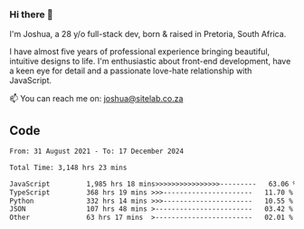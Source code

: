 ### Hi there 👋

I'm Joshua, a 28 y/o full-stack dev, born & raised in Pretoria, South Africa. 

I have almost five years of professional experience bringing beautiful, intuitive designs to life. I'm enthusiastic about front-end development, have a keen eye for detail and a passionate love-hate relationship with JavaScript.

📫 You can reach me on: joshua@sitelab.co.za

## **Code**

<!--START_SECTION:waka-->

```txt
From: 31 August 2021 - To: 17 December 2024

Total Time: 3,148 hrs 23 mins

JavaScript         1,985 hrs 18 mins>>>>>>>>>>>>>>>>---------   63.06 %
TypeScript         368 hrs 19 mins >>>----------------------   11.70 %
Python             332 hrs 14 mins >>>----------------------   10.55 %
JSON               107 hrs 48 mins >------------------------   03.42 %
Other              63 hrs 17 mins  >------------------------   02.01 %
```

<!--END_SECTION:waka-->
